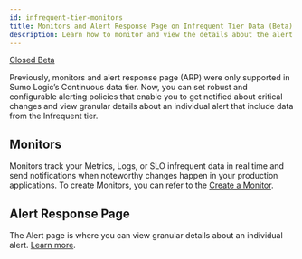 ```yaml
---
id: infrequent-tier-monitors
title: Monitors and Alert Response Page on Infrequent Tier Data (Beta)
description: Learn how to monitor and view the details about the alert against the Infrequent data tier.
---
```


<head>
  <meta name="robots" content="noindex" />
</head>

<p><a href="/docs/beta"><span className="beta">Closed Beta</span></a></p>

Previously, monitors and alert response page (ARP) were only supported in Sumo Logic’s Continuous data tier. Now, you can set robust and configurable alerting policies that enable you to get notified about critical changes and view granular details about an individual alert that include data from the Infrequent tier.

## Monitors

Monitors track your Metrics, Logs, or SLO infrequent data in real time and send notifications when noteworthy changes happen in your production applications. To create Monitors, you can refer to the [Create a Monitor](/docs/alerts/monitors/create-monitor/).

## Alert Response Page

The Alert page is where you can view granular details about an individual alert. [Learn more](/docs/alerts/monitors/alert-response/#alert-page).

